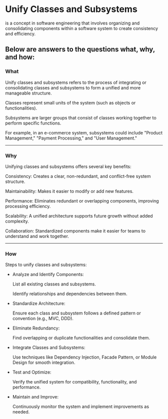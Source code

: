 # Unify Classes and Subsystems 

  is a concept in software engineering that involves organizing and consolidating components within a software system to create consistency and efficiency. 

## Below are answers to the questions what, why, and how:

### What

Unify classes and subsystems refers to the process of integrating or consolidating classes and subsystems to form a unified and more manageable structure.

Classes represent small units of the system (such as objects or functionalities).

Subsystems are larger groups that consist of classes working together to perform specific functions.

For example, in an e-commerce system, subsystems could include "Product Management," "Payment Processing," and "User Management."

---

### Why

Unifying classes and subsystems offers several key benefits:

Consistency: Creates a clear, non-redundant, and conflict-free system structure.

Maintainability: Makes it easier to modify or add new features.

Performance: Eliminates redundant or overlapping components, improving processing efficiency.

Scalability: A unified architecture supports future growth without added complexity.

Collaboration: Standardized components make it easier for teams to understand and work together.

---

### How

Steps to unify classes and subsystems:

- Analyze and Identify Components:

  List all existing classes and subsystems.

  Identify relationships and dependencies between them.

- Standardize Architecture:

  Ensure each class and subsystem follows a defined pattern or convention (e.g., MVC, DDD).

- Eliminate Redundancy:

  Find overlapping or duplicate functionalities and consolidate them.

- Integrate Classes and Subsystems:

  Use techniques like Dependency Injection, Facade Pattern, or Module Design for smooth integration.

- Test and Optimize:

  Verify the unified system for compatibility, functionality, and performance.

- Maintain and Improve:
  
  Continuously monitor the system and implement improvements as needed.
